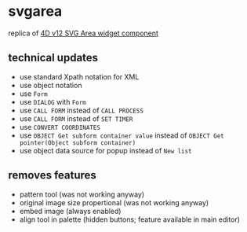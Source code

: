 # svgarea
replica of [4D v12 SVG Area widget component](https://github.com/vdelachaux/SVG)

## technical updates 

* use standard Xpath notation for XML
* use object notation
* use `Form`
* use `DIALOG` with `Form`
* use `CALL FORM` instead of `CALL PROCESS`
* use `CALL FORM` instead of `SET TIMER`
* use `CONVERT COORDINATES`
* use `OBJECT Get subform container value` instead of `OBJECT Get pointer(Object subform container)`
* use object data source for popup instead of `New list`

## removes features

* pattern tool (was not working anyway)
* original image size propertional (was not working anyway)
* embed image (always enabled)
* align tool in palette (hidden buttons; feature available in main editor)
